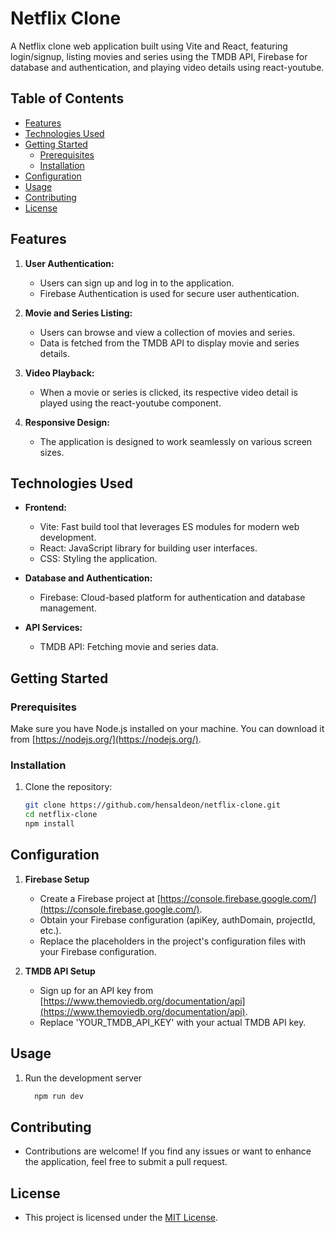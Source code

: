 # Netflix Clone

A Netflix clone web application built using Vite and React, featuring login/signup, listing movies and series using the TMDB API, Firebase for database and authentication, and playing video details using react-youtube.

## Table of Contents

- [Features](#features)
- [Technologies Used](#technologies-used)
- [Getting Started](#getting-started)
  - [Prerequisites](#prerequisites)
  - [Installation](#installation)
- [Configuration](#configuration)
- [Usage](#usage)
- [Contributing](#contributing)
- [License](#license)

## Features

1. **User Authentication:**
   - Users can sign up and log in to the application.
   - Firebase Authentication is used for secure user authentication.

2. **Movie and Series Listing:**
   - Users can browse and view a collection of movies and series.
   - Data is fetched from the TMDB API to display movie and series details.

3. **Video Playback:**
   - When a movie or series is clicked, its respective video detail is played using the react-youtube component.

4. **Responsive Design:**
   - The application is designed to work seamlessly on various screen sizes.

## Technologies Used

- **Frontend:**
  - Vite: Fast build tool that leverages ES modules for modern web development.
  - React: JavaScript library for building user interfaces.
  - CSS: Styling the application.

- **Database and Authentication:**
  - Firebase: Cloud-based platform for authentication and database management.

- **API Services:**
  - TMDB API: Fetching movie and series data.

## Getting Started

### Prerequisites

Make sure you have Node.js installed on your machine. You can download it from [https://nodejs.org/](https://nodejs.org/).

### Installation

1. Clone the repository:

   ```sh
   git clone https://github.com/hensaldeon/netflix-clone.git
   cd netflix-clone
   npm install

## Configuration

  1. **Firebase Setup**
     - Create a Firebase project at [https://console.firebase.google.com/](https://console.firebase.google.com/).
     - Obtain your Firebase configuration (apiKey, authDomain, projectId, etc.).
     - Replace the placeholders in the project's configuration files with your Firebase configuration.

  2. **TMDB API Setup**
     - Sign up for an API key from [https://www.themoviedb.org/documentation/api](https://www.themoviedb.org/documentation/api).
     - Replace 'YOUR_TMDB_API_KEY' with your actual TMDB API key.
## Usage
  1. Run the development server
      ```sh
        npm run dev


## Contributing
  - Contributions are welcome! If you find any issues or want to enhance the application, feel free to submit a pull request.

## License
- This project is licensed under the <a href="https://opensource.org/license/mit/">MIT License</a>.